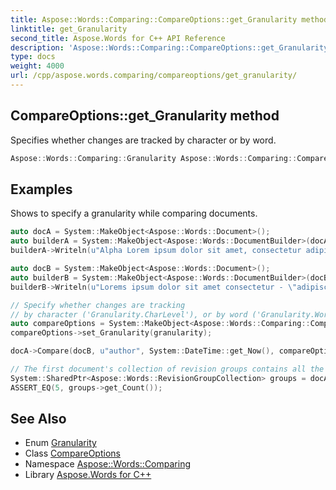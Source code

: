 ```yaml
---
title: Aspose::Words::Comparing::CompareOptions::get_Granularity method
linktitle: get_Granularity
second_title: Aspose.Words for C++ API Reference
description: 'Aspose::Words::Comparing::CompareOptions::get_Granularity method. Specifies whether changes are tracked by character or by word in C++.'
type: docs
weight: 4000
url: /cpp/aspose.words.comparing/compareoptions/get_granularity/
---
```

## CompareOptions::get_Granularity method


Specifies whether changes are tracked by character or by word.

```cpp
Aspose::Words::Comparing::Granularity Aspose::Words::Comparing::CompareOptions::get_Granularity() const
```


## Examples



Shows to specify a granularity while comparing documents. 
```cpp
auto docA = System::MakeObject<Aspose::Words::Document>();
auto builderA = System::MakeObject<Aspose::Words::DocumentBuilder>(docA);
builderA->Writeln(u"Alpha Lorem ipsum dolor sit amet, consectetur adipiscing elit");

auto docB = System::MakeObject<Aspose::Words::Document>();
auto builderB = System::MakeObject<Aspose::Words::DocumentBuilder>(docB);
builderB->Writeln(u"Lorems ipsum dolor sit amet consectetur - \"adipiscing\" elit");

// Specify whether changes are tracking
// by character ('Granularity.CharLevel'), or by word ('Granularity.WordLevel').
auto compareOptions = System::MakeObject<Aspose::Words::Comparing::CompareOptions>();
compareOptions->set_Granularity(granularity);

docA->Compare(docB, u"author", System::DateTime::get_Now(), compareOptions);

// The first document's collection of revision groups contains all the differences between documents.
System::SharedPtr<Aspose::Words::RevisionGroupCollection> groups = docA->get_Revisions()->get_Groups();
ASSERT_EQ(5, groups->get_Count());
```

## See Also

* Enum [Granularity](../../granularity/)
* Class [CompareOptions](../)
* Namespace [Aspose::Words::Comparing](../../)
* Library [Aspose.Words for C++](../../../)
